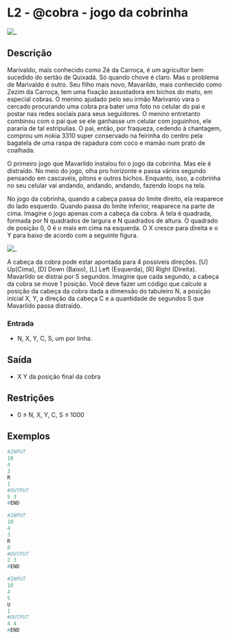 # L2 - @cobra - jogo da cobrinha

![_](https://raw.githubusercontent.com/qxcodefup/arcade/master/base/cobra/cover.jpg)

## Descrição

Marivaldo, mais conhecido como Zé da Carroça, é um agricultor bem sucedido do sertão de Quixadá. Só quando chove é claro. Mas o problema de Marivaldo é outro. Seu filho mais novo, Mavarildo, mais conhecido como Zezim da Carroça, tem uma fixação assustadora em bichos do mato, em especial cobras. O menino ajudado pelo seu irmão Marivanio vara o cercado procurando uma cobra pra bater uma foto no celular do pai e postar nas redes sociais para seus seguidores. O menino entretanto combinou com o pai que se ele ganhasse um celular com joguinhos, ele pararia de tal estripulias. O pai, então, por fraqueza, cedendo à chantagem, comprou um nokia 3310 super conservado na feirinha do centro pela bagatela de uma raspa de rapadura com coco e mamão num prato de coalhada.

O primeiro jogo que Mavarildo instalou foi o jogo da cobrinha. Mas ele é distraído. No meio do jogo, olha pro horizonte e passa vários segundo pensando em cascavéis, pítons e outros bichos. Enquanto, isso, a cobrinha no seu celular vai andando, andando, andando, fazendo loops na tela.

No jogo da cobrinha, quando a cabeça passa do limite direito, ela reaparece do lado esquerdo. Quando passa do limite inferior, reaparece na parte de cima. Imagine o jogo apenas com a cabeça da cobra. A tela é quadrada, formada por N quadrados de largura e N quadrados de altura. O quadrado de posição 0, 0 é o mais em cima na esquerda. O X cresce para direita e o Y para baixo de acordo com a seguinte figura.

![_](https://raw.githubusercontent.com/qxcodefup/arcade/master/base/cobra/pontos.jpg)

A cabeça da cobra pode estar apontada para 4 possíveis direções. \[U\] Up(Cima), \[D\] Down (Baixo), \[L\] Left (Esquerda), \[R\] Right (Direita). Mavarildo se distrai por S segundos. Imagine que cada segundo, a cabeça da cobra se move 1 posição. Você deve fazer um código que calcule a posição da cabeça da cobra dada a dimensão do tabuleiro N, a posição inicial X, Y, a direção da cabeça C e a quantidade de segundos S que Mavarildo passa distraído.

### Entrada

- N, X, Y, C, S, um por linha.

## Saída

- X Y da posição final da cobra

## Restrições

- 0 ≤ N, X, Y, C, S ≤ 1000

## Exemplos

``` py
#INPUT
10
4
3
R
1
#OUTPUT
5 3
#END
```

```py
#INPUT
10
4
3
R
8
#OUTPUT
2 3
#END
```

```py
#INPUT
10
4
5
U
1
#OUTPUT
4 4
#END
```

